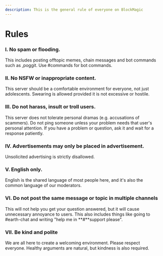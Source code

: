 ```yaml
---
description: This is the general rule of everyone on BlockMagic
---
```


# Rules

### I. **No spam or flooding.**

This includes posting offtopic memes, chain messages and bot commands such as ,poggit. Use #commands for bot commands.

### II. **No NSFW or inappropriate content.**

This server should be a comfortable environment for everyone, not just adolescents. Swearing is allowed provided it is not excessive or hostile.

### III. **Do not harass, insult or troll users.**

This server does not tolerate personal dramas (e.g. accusations of scammers). Do not ping someone unless your problem needs that user's personal attention. If you have a problem or question, ask it and wait for a response patiently.

### **IV. Advertisements may only be placed in advertisement.**

Unsolicited advertising is strictly disallowed.

### V. **English only.**

English is the shared language of most people here, and it's also the common language of our moderators.

### **VI. Do not post the same message or topic in multiple channels**

This will not help you get your question answered, but it will cause unnecessary annoyance to users. This also includes things like going to #earth-chat and writing "help me in **#**support please".

### VII. Be kind and polite

We are all here to create a welcoming environment. Please respect everyone. Healthy arguments are natural, but kindness is also required.
